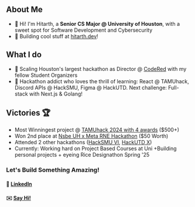 ## About Me
- 👋 Hi! I'm Hitarth, a __Senior CS Major @ University of Houston__, with a sweet spot for Software Development and Cybersecurity
- 🚀 Building cool stuff at [hitarth.dev](https://hitarth.dev)!

## What I do
- 🎯 Scaling Houston's largest hackathon as Director @ [CodeRed](https://github.com/UHCodeRED) with my fellow Student Organizers
- 🌱 Hackathon addict who loves the thrill of learning: React @ TAMUhack, Discord APIs @ HackSMU, Figma @ HackUTD. Next challenge: Full-stack with Next.js & Golang!

## Victories 🏆
- Most Winningest project @ [TAMUhack 2024 with 4 awards](https://devpost.com/software/space-explorer-game) ($500+)
- Won 2nd place at [Nsbe UH x Meta RNE Hackathon](url) ($50 Worth)
- Attended 2 other hackathons ([HackSMU VI](https://devpost.com/software/rank-sinatra), [HackUTD X](https://devpost.com/software/earnnest))
- Currently: Working hard on Project Based Courses at Uni +Building personal projects + eyeing Rice Designathon Spring '25

### Let's Build Something Amazing!
#### 👔 [LinkedIn](https://www.linkedin.com/in/hitarth-thanki)
#### ✉️ [Say Hi!](forgewith@hitarth.dev)
